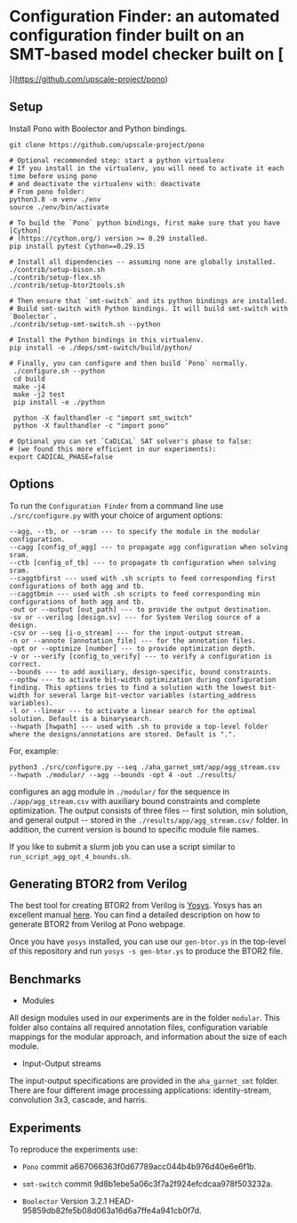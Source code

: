 # Configuration Finder: an automated configuration finder built on an SMT-based model checker built on [



](https://github.com/upscale-project/pono)

## Setup

Install Pono with Boolector and Python bindings. 

 ```
 git clone https://github.com/upscale-project/pono
 
 # Optional recommended step: start a python virtualenv
 # If you install in the virtualenv, you will need to activate it each time before using pono
 # and deactivate the virtualenv with: deactivate
 # From pono folder: 
 python3.8 -m venv ./env
 source ./env/bin/activate

 # To build the `Pono` python bindings, first make sure that you have [Cython]
 # (https://cython.org/) version >= 0.29 installed. 
 pip install pytest Cython==0.29.15

 # Install all dipendencies -- assuming none are globally installed.
 ./contrib/setup-bison.sh
 ./contrib/setup-flex.sh
 ./contrib/setup-btor2tools.sh

 # Then ensure that `smt-switch` and its python bindings are installed.
 # Build smt-switch with Python bindings. It will build smt-switch with `Boolector`. 
 ./contrib/setup-smt-switch.sh --python
 
 # Install the Python bindings in this virtualenv.
 pip install -e ./deps/smt-switch/build/python/
 
 # Finally, you can configure and then build `Pono` normally.
  ./configure.sh --python
  cd build
  make -j4
  make -j2 test
  pip install -e ./python

  python -X faulthandler -c "import smt_switch"
  python -X faulthandler -c "import pono"      

 # Optional you can set `CaDiCaL` SAT solver's phase to false: 
 # (we found this more efficient in our experiments):
 export CADICAL_PHASE=false
```


## Options

To run the `Configuration Finder` from a command line use `./src/configure.py` with your choice of argument options:

```
--agg, --tb, or --sram --- to specify the module in the modular configuration.
--cagg [config_of_agg] --- to propagate agg configuration when solving sram.
--ctb [config_of_tb] --- to propagate tb configuration when solving sram.
--caggtbfirst --- used with .sh scripts to feed corresponding first configurations of both agg and tb.
--caggtbmin --- used with .sh scripts to feed corresponding min configurations of both agg and tb.
-out or --output [out_path] --- to provide the output destination.
-sv or --verilog [design.sv] --- for System Verilog source of a design.
-csv or --seq [i-o_stream] --- for the input-output stream.
-n or --annote [annotation_file] --- for the annotation files.
-opt or --optimize [number] --- to provide optimization depth.
-v or --verify [config_to_verify] --- to verify a configuration is correct.
--bounds --- to add auxiliary, design-specific, bound constraints.
--optbw --- to activate bit-width optimization during configuration finding. This options tries to find a solution with the lowest bit-width for several large bit-vector variables (starting_address variables).
-l or --linear --- to activate a linear search for the optimal solution. Default is a binarysearch.
--hwpath [hwpath] --- used with .sh to provide a top-level folder where the designs/annotations are stored. Default is ".".
```

For, example:

`python3 ./src/configure.py --seq ./aha_garnet_smt/app/agg_stream.csv  --hwpath ./modular/ --agg --bounds -opt 4 -out ./results/` 

configures an agg module in `./modular/` for the sequence in `./app/agg_stream.csv` with auxiliary bound constraints and complete optimization. The output consists of three files -- first solution, min solution, and general output -- stored in the `./results/app/agg_stream.csv/` folder. In addition, the current version is bound to specific module file names.  

If you like to submit a slurm job you can use a script similar to `run_script_agg_opt_4_bounds.sh`. 

## Generating BTOR2 from Verilog

The best tool for creating BTOR2 from Verilog is [Yosys](https://github.com/YosysHQ/yosys). Yosys has an excellent manual [here](http://www.clifford.at/yosys/files/yosys_manual.pdf). You can find a detailed description on how to generate BTOR2 from Verilog at Pono webpage.

Once you have `yosys` installed, you can use our `gen-btor.ys` in the top-level of this repository and run `yosys -s gen-btor.ys` to produce the BTOR2 file.

## Benchmarks

* Modules

All design modules used in our experiments are in the folder `modular`. This folder also contains all required annotation files, configuration variable mappings for the modular approach, and information about the size of each module.

* Input-Output streams

The input-output specifications are provided in the `aha_garnet_smt` folder. There are four different image processing applications: identity-stream, convolution 3x3, cascade, and harris.

## Experiments

To reproduce the experiments use:

* `Pono` commit a667066363f0d67789acc044b4b976d40e6e6f1b.

* `smt-switch` commit 9d8b1ebe5a06c3f7a2f924efcdcaa978f503232a.

* `Boolector` Version 3.2.1 HEAD-95859db82fe5b08d063a16d6a7ffe4a941cb0f7d.


